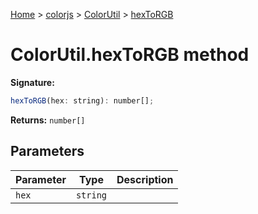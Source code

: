 [Home](./index) &gt; [colorjs](./colorjs.md) &gt; [ColorUtil](./colorjs.colorutil.md) &gt; [hexToRGB](./colorjs.colorutil.hextorgb.md)

# ColorUtil.hexToRGB method

**Signature:**

```javascript
hexToRGB(hex: string): number[];
```

**Returns:** `number[]`

## Parameters

| Parameter | Type     | Description |
| --------- | -------- | ----------- |
| `hex`     | `string` |             |
